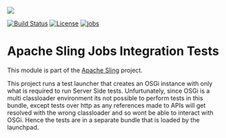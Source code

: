 [<img src="https://sling.apache.org/res/logos/sling.png"/>](https://sling.apache.org)

 [![Build Status](https://builds.apache.org/buildStatus/icon?job=Sling/sling-org-apache-sling-jobs-it/master)](https://builds.apache.org/job/Sling/job/sling-org-apache-sling-jobs-it/job/master) [![License](https://img.shields.io/badge/License-Apache%202.0-blue.svg)](https://www.apache.org/licenses/LICENSE-2.0) [![jobs](https://sling.apache.org/badges/group-jobs.svg)](https://github.com/apache/sling-aggregator/blob/master/docs/groups/jobs.md)

# Apache Sling Jobs Integration Tests

This module is part of the [Apache Sling](https://sling.apache.org) project.

This project runs a test launcher that creates an OSGi instance with only what is required to run Server Side tests.
Unfurtunately, since OSGi is a multi classloader environment its not possible to perform tests in this bundle, except
tests over http as any references made to APIs will get resolved with the wrong classloader and so wont be able to 
interact with OSGi. Hence the tests are in a separate bundle that is loaded by the launchpad.
